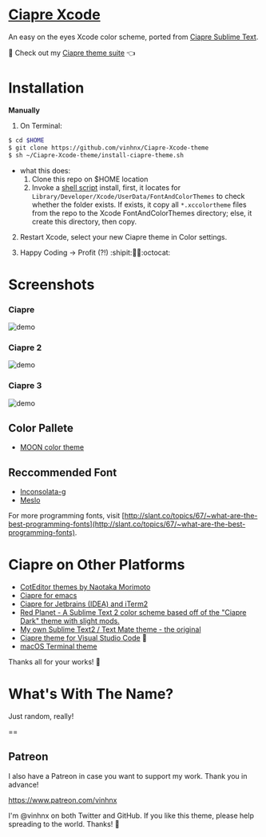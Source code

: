 # [Ciapre Xcode](http://vinhnx.github.io/Ciapre-Xcode-theme)

An easy on the eyes Xcode color scheme, ported from [Ciapre Sublime Text](https://github.com/vinhnx/Ciapre.tmTheme/).

🎨 Check out my [Ciapre theme suite](https://github.com/vinhnx/Ciapre) 👈

# Installation

**Manually**

1. On Terminal:

```bash
$ cd $HOME
$ git clone https://github.com/vinhnx/Ciapre-Xcode-theme
$ sh ~/Ciapre-Xcode-theme/install-ciapre-theme.sh
```

-   what this does:
    1. Clone this repo on $HOME location
    2. Invoke a [shell script](https://github.com/vinhnx/Ciapre-Xcode-theme/blob/master/install-ciapre-theme.sh) install, first, it locates for `Library/Developer/Xcode/UserData/FontAndColorThemes` to check whether the folder exists. If exists, it copy all `*.xccolortheme` files from the repo to the Xcode FontAndColorThemes directory; else, it create this directory, then copy.

2. Restart Xcode, select your new Ciapre theme in Color settings.

3. Happy Coding -> Profit (?!) :shipit::ship::rocket::octocat:

# Screenshots

### Ciapre

![demo](https://raw.github.com/vinhnx/Ciapre-Xcode-theme/master/screenshot/ciapre.png)

### Ciapre 2

![demo](https://raw.github.com/vinhnx/Ciapre-Xcode-theme/master/screenshot/ciapre2.png)

### Ciapre 3

![demo](https://raw.github.com/vinhnx/Ciapre-Xcode-theme/master/screenshot/ciapre3.png)

## Color Pallete

-   [MOON color theme](https://kuler.adobe.com/#themeID/2320307)

## Reccommended Font

-   [Inconsolata-g](http://leonardo-m.livejournal.com/77079.html)
-   [Meslo](https://github.com/andreberg/Meslo-Font)

For more programming fonts, visit [http://slant.co/topics/67/~what-are-the-best-programming-fonts](http://slant.co/topics/67/~what-are-the-best-programming-fonts).

# Ciapre on Other Platforms

+ [CotEditor themes by Naotaka Morimoto](http://www.naotaka.com/coteditorthemes/#Vinh-Nguyen)
+ [Ciapre for emacs](https://github.com/emacsfodder/tmtheme-to-emacs/blob/master/generatedThemes/ciapre-theme.el)
+ [Ciapre for Jetbrains (IDEA) and iTerm2](https://github.com/zdj/themes#ciapreitermcolors)
+ [Red Planet - A Sublime Text 2 color scheme based off of the "Ciapre Dark" theme with slight mods.](https://github.com/eliquious/Red-Planet-Theme)
+ [My own Sublime Text2 / Text Mate theme - the original](https://github.com/vinhnx/Ciapre.tmTheme)
+ [Ciapre theme for Visual Studio Code](https://marketplace.visualstudio.com/items?itemName=konart.ciapre) :rocket:
+ [macOS Terminal theme](https://github.com/lysyi3m/macos-terminal-themes#ciapre)

Thanks all for your works! :beer:

# What's With The Name?

Just random, really!

==

## Patreon

I also have a Patreon in case you want to support my work. Thank you in advance!

https://www.patreon.com/vinhnx

I'm @vinhnx on both Twitter and GitHub. If you like this theme, please help spreading to the world. Thanks! :rocket:
